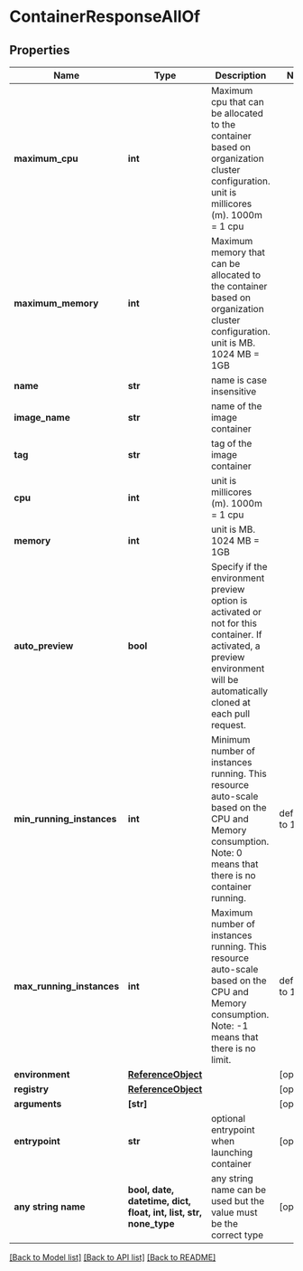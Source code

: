 # ContainerResponseAllOf


## Properties
Name | Type | Description | Notes
------------ | ------------- | ------------- | -------------
**maximum_cpu** | **int** | Maximum cpu that can be allocated to the container based on organization cluster configuration. unit is millicores (m). 1000m &#x3D; 1 cpu | 
**maximum_memory** | **int** | Maximum memory that can be allocated to the container based on organization cluster configuration. unit is MB. 1024 MB &#x3D; 1GB | 
**name** | **str** | name is case insensitive | 
**image_name** | **str** | name of the image container | 
**tag** | **str** | tag of the image container | 
**cpu** | **int** | unit is millicores (m). 1000m &#x3D; 1 cpu | 
**memory** | **int** | unit is MB. 1024 MB &#x3D; 1GB | 
**auto_preview** | **bool** | Specify if the environment preview option is activated or not for this container. If activated, a preview environment will be automatically cloned at each pull request.  | 
**min_running_instances** | **int** | Minimum number of instances running. This resource auto-scale based on the CPU and Memory consumption. Note: 0 means that there is no container running.  | defaults to 1
**max_running_instances** | **int** | Maximum number of instances running. This resource auto-scale based on the CPU and Memory consumption. Note: -1 means that there is no limit.  | defaults to 1
**environment** | [**ReferenceObject**](ReferenceObject.md) |  | [optional] 
**registry** | [**ReferenceObject**](ReferenceObject.md) |  | [optional] 
**arguments** | **[str]** |  | [optional] 
**entrypoint** | **str** | optional entrypoint when launching container | [optional] 
**any string name** | **bool, date, datetime, dict, float, int, list, str, none_type** | any string name can be used but the value must be the correct type | [optional]

[[Back to Model list]](../README.md#documentation-for-models) [[Back to API list]](../README.md#documentation-for-api-endpoints) [[Back to README]](../README.md)



